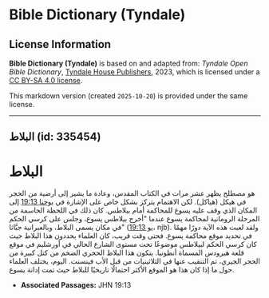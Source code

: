 # Bible Dictionary (Tyndale)

## License Information

**Bible Dictionary (Tyndale)** is based on and adapted from: _Tyndale Open Bible Dictionary_, [Tyndale House Publishers](https://tyndaleopenresources.com/), 2023, which is licensed under a [CC BY-SA 4.0 license](https://creativecommons.org/licenses/by-sa/4.0/legalcode.en).

This markdown version (created `2025-10-20`) is provided under the same license.



--------------------------------

## البلاط (id: 335454)

البلاط
======

هو مصطلح يظهر عشر مرات في الكتاب المقدس، وعادة ما يشير إلى أرضية من الحجر في هيكل (هياكل). لكن الاهتمام يتركز بشكل خاص على الإشارة في [يوحنا 19:13](https://ref.ly/John19:13) إلى المكان الذي وقف عليه يسوع للمحاكمة أمام بيلاطس. كان ذلك في اللحظة الحاسمة من المرحلة الرومانية لمحاكمة يسوع عندما "أخرج بيلاطس يسوع، وجلس على كرسي الحكم في مكان يسمى البلاط، وبالعبرانية جبَّاثا" ([يو 19:13](https://ref.ly/John19:13)، njb). ولقد لعبت هذه الآية دورًا مهمًا في تحديد موقع محاكمة يسوع. فحتى وقت قريب، كان العلماء يحددون هذا البلاط حيث كان كرسي الحكم لبيلاطس موضوعًا تحت مستوى الشارع الحالي في أورشليم في موقع قلعة هيرودس المسماة أنطونيا. يتكون هذا البلاط الحجري الضخم من كتل كبيرة من الحجر الجيري، تم التنقيب عنها في الثلاثينيات من قبل الأب فينسنت. اليوم، يختلف العلماء حول ما إذا كان هذا هو الموقع الأكثر احتمالًا تاريخيًا للبلاط حيث تمت إدانة يسوع.

* **Associated Passages:** JHN 19:13

